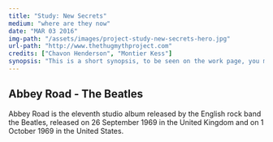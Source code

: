 ```yaml
---
title: "Study: New Secrets"
medium: "where are they now"
date: "MAR 03 2016"
img-path: "/assets/images/project-study-new-secrets-hero.jpg"
url-path: "http://www.thethugmythproject.com"
credits: ["Chavon Henderson", "Montier Kess"]
synopsis: "This is a short synopsis, to be seen on the work page, you may never see this text again. Ha...ha."
---
```


## Abbey Road - The Beatles

Abbey Road is the eleventh studio album released by the English rock band the Beatles, released on 26 September 1969 in the United Kingdom and on 1 October 1969 in the United States.